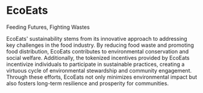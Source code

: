 # EcoEats


Feeding Futures, Fighting Wastes


EcoEats' sustainability stems from its innovative approach to addressing key challenges in the food industry. By reducing food waste and promoting food distribution, EcoEats contributes to environmental conservation and social welfare. Additionally, the tokenized incentives provided by EcoEats incentivize individuals to participate in sustainable practices, creating a virtuous cycle of environmental stewardship and community engagement. Through these efforts, EcoEats not only minimizes environmental impact but also fosters long-term resilience and prosperity for communities.

